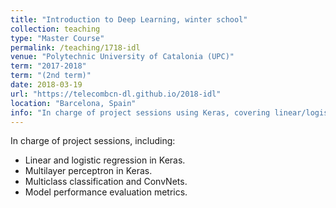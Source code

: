 ```yaml
---
title: "Introduction to Deep Learning, winter school"
collection: teaching
type: "Master Course"
permalink: /teaching/1718-idl
venue: "Polytechnic University of Catalonia (UPC)"
term: "2017-2018"
term: "(2nd term)"
date: 2018-03-19
url: "https://telecombcn-dl.github.io/2018-idl"
location: "Barcelona, Spain"
info: "In charge of project sessions using Keras, covering linear/logistic regression, MLP, ConvNets"
---
```


In charge of project sessions, including:

* Linear and logistic regression in Keras.
* Multilayer perceptron in Keras.
* Multiclass classification and ConvNets.
* Model performance evaluation metrics.
